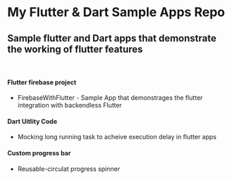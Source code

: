 # My Flutter & Dart Sample Apps Repo

<h2>Sample flutter and Dart apps that demonstrate the working of flutter features</h2></hr><br/>
<h4>Flutter firebase project</h4>
 <ul><li>FirebaseWithFlutter - Sample App that demonstrages the flutter integration with backendless Flutter</ul>

  
  <h4>Dart Uitlity Code</h4>
 <ul><li>Mocking long running task to acheive execution delay in flutter apps</ul>
 
 <h4>Custom progress bar</h4>
 <ul><li>Reusable-circulat progress spinner</ul>

  
